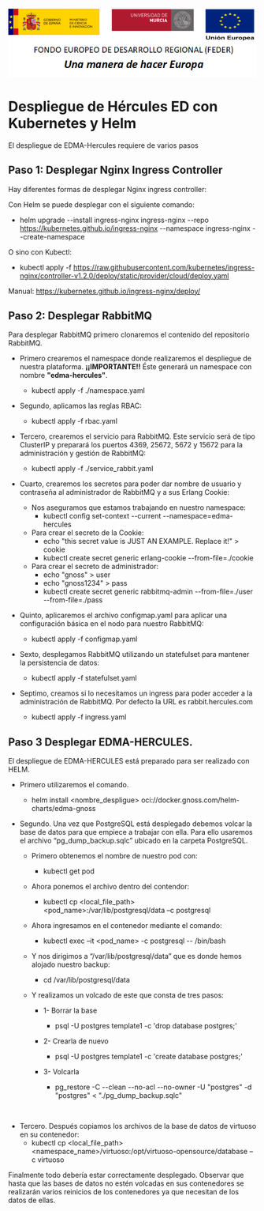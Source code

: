 ![](./Docs/media/CabeceraDocumentosMD.png)

# Despliegue de Hércules ED con Kubernetes y Helm

El despliegue de EDMA-Hercules requiere de varios pasos

## Paso 1: Desplegar Nginx Ingress Controller

Hay diferentes formas de desplegar Nginx ingress controller:

Con Helm se puede desplegar con el siguiente comando:
  * helm upgrade --install ingress-nginx ingress-nginx --repo https://kubernetes.github.io/ingress-nginx --namespace ingress-nginx --create-namespace

O sino con Kubectl:
  * kubectl apply -f https://raw.githubusercontent.com/kubernetes/ingress-nginx/controller-v1.2.0/deploy/static/provider/cloud/deploy.yaml

Manual: https://kubernetes.github.io/ingress-nginx/deploy/


## Paso 2: Desplegar RabbitMQ

Para desplegar RabbitMQ primero clonaremos el contenido del repositorio RabbitMQ.

* Primero crearemos el namespace donde realizaremos el despliegue de nuestra plataforma. **¡¡IMPORTANTE!!** Éste generará un namespace con nombre **"edma-hercules"**.
  * kubectl apply -f ./namespace.yaml 
 
* Segundo, aplicamos las reglas RBAC:
  * kubectl apply -f rbac.yaml 

* Tercero, crearemos el servicio para RabbitMQ. Este servicio será de tipo ClusterIP y preparará los puertos 4369, 25672, 5672 y 15672 para la administración y gestión de RabbitMQ:
  *  kubectl apply -f ./service_rabbit.yaml

* Cuarto, crearemos los secretos para poder dar nombre de usuario y contraseña al administrador de RabbitMQ y a sus Erlang Cookie:
  - Nos aseguramos que estamos trabajando en nuestro namespace:
    - kubectl config set-context --current --namespace=edma-hercules
  - Para crear el secreto de la Cookie:
    - echo "this secret value is JUST AN EXAMPLE. Replace it!" > cookie
    - kubectl create secret generic erlang-cookie --from-file=./cookie
  - Para crear el secreto de administrador:
    - echo "gnoss" > user
    - echo "gnoss1234" > pass
    - kubectl create secret generic rabbitmq-admin --from-file=./user --from-file=./pass

* Quinto, aplicaremos el archivo configmap.yaml para aplicar una configuración básica en el nodo para nuestro RabbitMQ:
  - kubectl apply -f configmap.yaml

* Sexto, desplegamos RabbitMQ utilizando un statefulset para mantener la persistencia de datos:
  - kubectl apply -f statefulset.yaml

* Septimo, creamos si lo necesitamos un ingress para poder acceder a la administración de RabbitMQ. Por defecto la URL es rabbit.hercules.com
  - kubectl apply -f ingress.yaml

## Paso 3 Desplegar EDMA-HERCULES.

El despliegue de EDMA-HERCULES está preparado para ser realizado con HELM. 

* Primero utilizaremos el comando.
  * helm install <nombre_despligue> oci://docker.gnoss.com/helm-charts/edma-gnoss

* Segundo. Una vez que PostgreSQL está desplegado debemos volcar la base de datos para que empiece a trabajar con ella.
Para ello usaremos el archivo “pg_dump_backup.sqlc” ubicado en la carpeta PostgreSQL.
  * Primero obtenemos el nombre de nuestro pod con:
    * kubectl get pod

  * Ahora ponemos el archivo dentro del contendor:
    * kubectl cp <local_file_path> <pod_name>:/var/lib/postgresql/data –c postgresql
 
  * Ahora ingresamos en el contenedor mediante el comando:
    * kubectl exec –it <pod_name> -c postgresql -- /bin/bash
 
  * Y nos dirigimos a “/var/lib/postgresql/data” que es donde hemos alojado nuestro backup:
    * cd /var/lib/postgresql/data

  * Y realizamos un volcado de este que consta de tres pasos:

    * 1-	Borrar la base  
      * psql -U postgres template1 -c 'drop database postgres;'

    * 2- Crearla de nuevo  
      * psql -U postgres template1 -c 'create database postgres;'

    * 3-	Volcarla  
      * pg_restore -C --clean --no-acl --no-owner -U "postgres" -d "postgres" < "./pg_dump_backup.sqlc"

 
* Tercero. Después copiamos los archivos de la base de datos de virtuoso en su contenedor:
  * kubectl cp <local_file_path> <namespace_name>/virtuoso:/opt/virtuoso-opensource/database –c virtuoso

Finalmente todo debería estar correctamente desplegado. Observar que hasta que las bases de datos no estén volcadas 
en sus contenedores se realizarán varios reinicios de los contenedores ya que necesitan de los datos de ellas.

